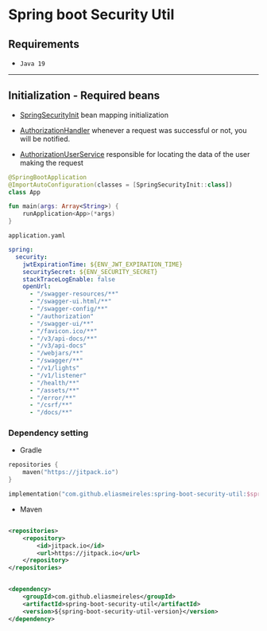 # Spring boot Security Util

## Requirements

- `Java 19`

****

## Initialization - Required beans

- [SpringSecurityInit](src/main/kotlin/com/softwareplace/springsecurity/SpringSecurityInit.kt) bean mapping
  initialization

- [AuthorizationHandler](src/main/kotlin/com/softwareplace/springsecurity/authorization/AuthorizationHandler.kt)
  whenever a request was successful or not, you will be notified.

- [AuthorizationUserService](src/main/kotlin/com/softwareplace/springsecurity/service/AuthorizationUserService.kt)
  responsible for locating the data of the user making the request

```kotlin
@SpringBootApplication
@ImportAutoConfiguration(classes = [SpringSecurityInit::class])
class App

fun main(args: Array<String>) {
    runApplication<App>(*args)
}
```

`application.yaml`

```yaml
spring:
  security:
    jwtExpirationTime: ${ENV_JWT_EXPIRATION_TIME}
    securitySecret: ${ENV_SECURITY_SECRET}
    stackTraceLogEnable: false
    openUrl:
      - "/swagger-resources/**"
      - "/swagger-ui.html/**"
      - "/swagger-config/**"
      - "/authorization"
      - "/swagger-ui/**"
      - "/favicon.ico/**"
      - "/v3/api-docs/**"
      - "/v3/api-docs"
      - "/webjars/**"
      - "/swagger/**"
      - "/v1/lights"
      - "/v1/listener"
      - "/health/**"
      - "/assets/**"
      - "/error/**"
      - "/csrf/**"
      - "/docs/**"
```

### Dependency setting

- Gradle

```kotlin
repositories {
    maven("https://jitpack.io")
}
```

```kotlin
implementation("com.github.eliasmeireles:spring-boot-security-util:$springBootSecurityUtilVersion")
```

- Maven

```xml

<repositories>
    <repository>
        <id>jitpack.io</id>
        <url>https://jitpack.io</url>
    </repository>
</repositories>
```

```xml

<dependency>
    <groupId>com.github.eliasmeireles</groupId>
    <artifactId>spring-boot-security-util</artifactId>
    <version>${spring-boot-security-util-version}</version>
</dependency>
```
